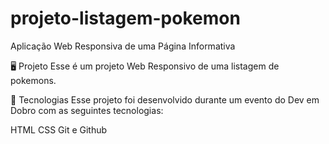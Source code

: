# projeto-listagem-pokemon
Aplicação Web Responsiva de uma Página Informativa

🖥️ Projeto
Esse é um projeto Web Responsivo de uma listagem de pokemons.

🚀 Tecnologias
Esse projeto foi desenvolvido durante um evento do Dev em Dobro com as seguintes tecnologias:

HTML
CSS
Git e Github
